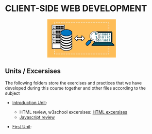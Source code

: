 # CLIENT-SIDE WEB DEVELOPMENT

<div align="center">
<img width = 45% src = "../img/dsc.jpg">
</div>

## Units / Excersises

The following folders store the exercises and practices that we have developed during this course together and other files according to the subject

- [Introduction Unit](ut0/):

  - HTML review, w3school excersises: [HTML excersises](ut0/excersises.html)
  - [Javascript review](ut0/ReviewJS.md)

- [First Unit](ut1/):
